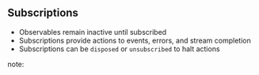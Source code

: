##  Subscriptions

* Observables remain inactive until subscribed <!-- .element: class="fragment" -->
* Subscriptions provide actions to events, errors, and stream completion <!-- .element: class="fragment" -->
* Subscriptions can be <!-- .element: class="fragment" --> `disposed` or `unsubscribed` to halt actions

note:
